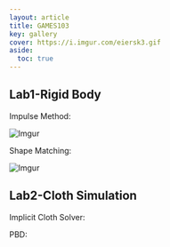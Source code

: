 ```yaml
---
layout: article
title: GAMES103
key: gallery
cover: https://i.imgur.com/eiersk3.gif
aside:
  toc: true
---
```


## Lab1-Rigid Body

Impulse Method:

![Imgur](https://i.imgur.com/eiersk3.gif)

Shape Matching:

![Imgur](https://i.imgur.com/yycpK7p.gif)

## Lab2-Cloth Simulation

Implicit Cloth Solver:

PBD: